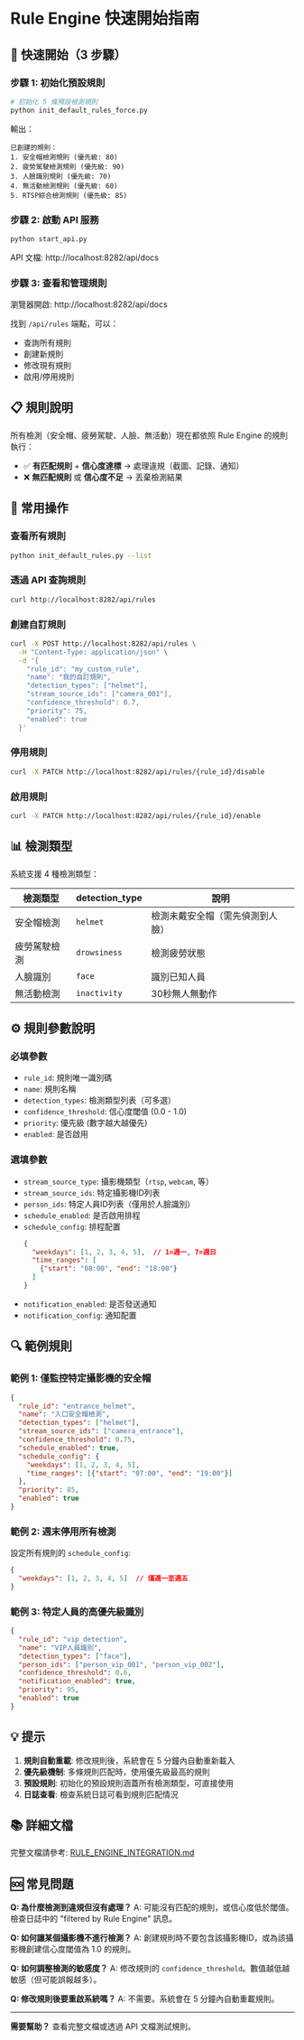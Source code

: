 # Rule Engine 快速開始指南

## 🚀 快速開始（3 步驟）

### 步驟 1: 初始化預設規則

```bash
# 初始化 5 條預設檢測規則
python init_default_rules_force.py
```

輸出：
```
已創建的規則：
1. 安全帽檢測規則 (優先級: 80)
2. 疲勞駕駛檢測規則 (優先級: 90)
3. 人臉識別規則 (優先級: 70)
4. 無活動檢測規則 (優先級: 60)
5. RTSP綜合檢測規則 (優先級: 85)
```

### 步驟 2: 啟動 API 服務

```bash
python start_api.py
```

API 文檔: http://localhost:8282/api/docs

### 步驟 3: 查看和管理規則

瀏覽器開啟: http://localhost:8282/api/docs

找到 `/api/rules` 端點，可以：
- 查詢所有規則
- 創建新規則
- 修改現有規則
- 啟用/停用規則

## 📋 規則說明

所有檢測（安全帽、疲勞駕駛、人臉、無活動）現在都依照 Rule Engine 的規則執行：

- ✅ **有匹配規則** + **信心度達標** → 處理違規（截圖、記錄、通知）
- ❌ **無匹配規則** 或 **信心度不足** → 丟棄檢測結果

## 🎯 常用操作

### 查看所有規則

```bash
python init_default_rules.py --list
```

### 透過 API 查詢規則

```bash
curl http://localhost:8282/api/rules
```

### 創建自訂規則

```bash
curl -X POST http://localhost:8282/api/rules \
  -H "Content-Type: application/json" \
  -d '{
    "rule_id": "my_custom_rule",
    "name": "我的自訂規則",
    "detection_types": ["helmet"],
    "stream_source_ids": ["camera_001"],
    "confidence_threshold": 0.7,
    "priority": 75,
    "enabled": true
  }'
```

### 停用規則

```bash
curl -X PATCH http://localhost:8282/api/rules/{rule_id}/disable
```

### 啟用規則

```bash
curl -X PATCH http://localhost:8282/api/rules/{rule_id}/enable
```

## 📊 檢測類型

系統支援 4 種檢測類型：

| 檢測類型 | detection_type | 說明 |
|---------|----------------|------|
| 安全帽檢測 | `helmet` | 檢測未戴安全帽（需先偵測到人臉） |
| 疲勞駕駛檢測 | `drowsiness` | 檢測疲勞狀態 |
| 人臉識別 | `face` | 識別已知人員 |
| 無活動檢測 | `inactivity` | 30秒無人無動作 |

## ⚙️ 規則參數說明

### 必填參數

- `rule_id`: 規則唯一識別碼
- `name`: 規則名稱
- `detection_types`: 檢測類型列表（可多選）
- `confidence_threshold`: 信心度閾值 (0.0 - 1.0)
- `priority`: 優先級 (數字越大越優先)
- `enabled`: 是否啟用

### 選填參數

- `stream_source_type`: 攝影機類型（`rtsp`, `webcam`, 等）
- `stream_source_ids`: 特定攝影機ID列表
- `person_ids`: 特定人員ID列表（僅用於人臉識別）
- `schedule_enabled`: 是否啟用排程
- `schedule_config`: 排程配置
  ```json
  {
    "weekdays": [1, 2, 3, 4, 5],  // 1=週一, 7=週日
    "time_ranges": [
      {"start": "08:00", "end": "18:00"}
    ]
  }
  ```
- `notification_enabled`: 是否發送通知
- `notification_config`: 通知配置

## 🔍 範例規則

### 範例 1: 僅監控特定攝影機的安全帽

```json
{
  "rule_id": "entrance_helmet",
  "name": "入口安全帽檢測",
  "detection_types": ["helmet"],
  "stream_source_ids": ["camera_entrance"],
  "confidence_threshold": 0.75,
  "schedule_enabled": true,
  "schedule_config": {
    "weekdays": [1, 2, 3, 4, 5],
    "time_ranges": [{"start": "07:00", "end": "19:00"}]
  },
  "priority": 85,
  "enabled": true
}
```

### 範例 2: 週末停用所有檢測

設定所有規則的 `schedule_config`:
```json
{
  "weekdays": [1, 2, 3, 4, 5]  // 僅週一至週五
}
```

### 範例 3: 特定人員的高優先級識別

```json
{
  "rule_id": "vip_detection",
  "name": "VIP人員識別",
  "detection_types": ["face"],
  "person_ids": ["person_vip_001", "person_vip_002"],
  "confidence_threshold": 0.6,
  "notification_enabled": true,
  "priority": 95,
  "enabled": true
}
```

## 💡 提示

1. **規則自動重載**: 修改規則後，系統會在 5 分鐘內自動重新載入
2. **優先級機制**: 多條規則匹配時，使用優先級最高的規則
3. **預設規則**: 初始化的預設規則涵蓋所有檢測類型，可直接使用
4. **日誌查看**: 檢查系統日誌可看到規則匹配情況

## 📚 詳細文檔

完整文檔請參考: [RULE_ENGINE_INTEGRATION.md](RULE_ENGINE_INTEGRATION.md)

## 🆘 常見問題

**Q: 為什麼檢測到違規但沒有處理？**
A: 可能沒有匹配的規則，或信心度低於閾值。檢查日誌中的 "filtered by Rule Engine" 訊息。

**Q: 如何讓某個攝影機不進行檢測？**
A: 創建規則時不要包含該攝影機ID，或為該攝影機創建信心度閾值為 1.0 的規則。

**Q: 如何調整檢測的敏感度？**
A: 修改規則的 `confidence_threshold`。數值越低越敏感（但可能誤報越多）。

**Q: 修改規則後要重啟系統嗎？**
A: 不需要。系統會在 5 分鐘內自動重載規則。

---

**需要幫助？** 查看完整文檔或透過 API 文檔測試規則。
